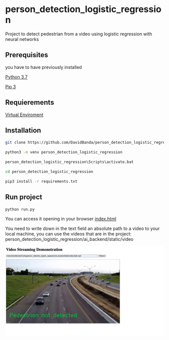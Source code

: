 # person_detection_logistic_regression

Project to detect pedestrian from a video using logistic regression with neural networks

## Prerequisites

you have to have previously installed

[Python 3.7](www.python.org)

[Pip 3](https://pip.pypa.io/en/stable/installing/)

## Requierements

[Virtual Enviroment](https://docs.python.org/3/tutorial/venv.html)

## Installation

```bash
git clone https://github.com/DavidBanda/person_detection_logistic_regression
```

```bash
python3 -m venv person_detection_logistic_regression
```

```bash
person_detection_logistic_regression\Scripts\activate.bat
```

```bash
cd person_detection_logistic_regression
```

```bash
pip3 install -r requirements.txt
```

## Run project

```bash
python run.py
```

You can access it opening in your browser [index.html](https://github.com/DavidBanda/person_detection_logistic_regression/blob/main/index.html)

You need to write down in the text field an absolute path to a video to your local machine, you can use the videos that are in the project: person_detection_logistic_regression/ai_backend/static/video

![alt text](https://github.com/DavidBanda/person_detection_logistic_regression/blob/main/prevs/path2.png)
